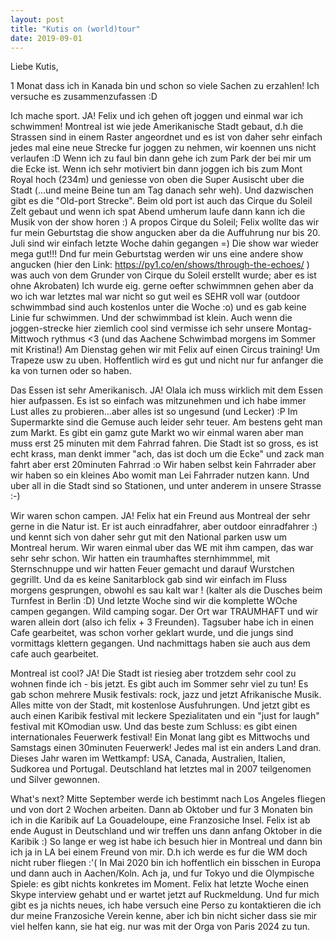 ```yaml
---
layout: post
title: "Kutis on (world)tour"
date: 2019-09-01
---
```


Liebe Kutis,

1 Monat dass ich in Kanada bin und schon so viele Sachen zu erzahlen!
Ich versuche es zusammenzufassen :D


Ich mache sport. JA!
Felix und ich gehen oft joggen und einmal war ich schwimmen! Montreal ist wie jede Amerikanische Stadt gebaut, d.h die Strassen sind in einem Raster angeordnet und es ist von daher sehr einfach jedes mal eine neue Strecke fur joggen zu nehmen, wir koennen uns nicht verlaufen :D
Wenn ich zu faul bin dann gehe ich zum Park der bei mir um die Ecke ist. Wenn ich sehr motiviert bin dann joggen ich bis zum Mont Royal hoch (234m) und geniesse von oben die Super Ausischt uber die Stadt (...und meine Beine tun am Tag danach sehr weh). Und dazwischen gibt es die "Old-port Strecke". Beim old port ist auch das Cirque du Soleil Zelt gebaut und wenn ich spat Abend umherum laufe dann kann ich die Musik von der show horen :) A propos Cirque du Soleil; Felix wollte das wir fur mein Geburtstag die show angucken aber da die Auffuhrung nur bis 20. Juli sind wir einfach letzte Woche dahin gegangen =) Die show war wieder mega gut!!! Dnd fur mein Geburtstag werden wir uns eine andere show angucken (hier den Link: https://py1.co/en/shows/through-the-echoes/ ) was auch von dem Grunder von Cirque du Soleil erstellt wurde; aber es ist ohne Akrobaten)
Ich wurde eig. gerne oefter schwimmnen gehen aber da wo ich war letztes mal war nicht so gut weil es SEHR voll war (outdoor schwimmbad sind auch kostenlos unter die Woche :o) und es gab keine Linie fur schwimmen. Und der schwimmbad ist klein.
Auch wenn die joggen-strecke hier ziemlich cool sind vermisse ich sehr unsere Montag-Mittwoch rythmus <3  (und das Aachene Schwimbad morgens im Sommer mit Kristina!)
Am Dienstag gehen wir mit Felix auf einen Circus training! Um Trapeze usw zu uben. Hoffentlich wird es gut und nicht nur fur anfanger die ka von turnen oder so haben.

Das Essen ist sehr Amerikanisch. JA!
Olala ich muss wirklich mit dem Essen hier aufpassen. Es ist so einfach was mitzunehmen und ich habe immer Lust alles zu probieren...aber alles ist so ungesund (und Lecker) :P
Im Supermarkte sind die Gemuse auch leider sehr teuer. Am bestens geht man zum Markt. Es gibt ein gamz gute Markt wo wir einmal waren aber man muss erst 25 minuten mit dem Fahrrad fahren.
Die Stadt ist so gross, es ist echt krass, man denkt immer "ach, das ist doch um die Ecke" und zack man fahrt aber erst 20minuten Fahrrad :o 
Wir haben selbst kein Fahrrader aber wir haben so ein kleines Abo womit man Lei Fahrrader nutzen kann. Und uber all in die Stadt sind so Stationen, und unter anderem in unsere Strasse :-)

Wir waren schon campen. JA!
Felix hat ein Freund aus Montreal der sehr gerne in die Natur ist. Er ist auch einradfahrer, aber outdoor einradfahrer :) und kennt sich von daher sehr gut mit den National parken usw um Montreal herum. Wir waren einmal uber das WE mit ihm campen, das war sehr sehr schon. Wir hatten ein traumhaftes sternhimmmel, mit Sternschnuppe und wir hatten Feuer gemacht und darauf Wurstchen gegrillt. Und da es keine Sanitarblock gab sind wir einfach im Fluss morgens gesprungen, obwohl es sau kalt war ! (kalter als die Dusches beim Turnfest in Berlin :D)
Und letzte Woche sind wir die komplette WOche campen gegangen. Wild camping sogar. Der Ort war TRAUMHAFT und wir waren allein dort (also ich felix + 3 Freunden). Tagsuber habe ich in einen Cafe gearbeitet, was schon vorher geklart wurde, und die jungs sind vormittags klettern gegangen. Und nachmittags haben sie auch aus dem cafe auch gearbeitet.

Montreal ist cool? JA!
Die Stadt ist riesieg aber trotzdem sehr cool zu wohnen finde ich - bis jetzt.
Es gibt auch im Sommer sehr viel zu tun! Es gab schon mehrere Musik festivals: rock, jazz und jetzt Afrikanische Musik. Alles mitte von der Stadt, mit kostenlose Ausfuhrungen. Und jetzt gibt es  auch einen Karibik festival mit leckere Spezialitaten und ein "just for laugh" festival mit KOmodian usw.
Und das beste zum Schluss: es gibt einen internationales Feuerwerk festival! Ein Monat lang gibt es Mittwochs und Samstags einen 30minuten Feuerwerk! Jedes mal ist ein anders Land dran. Dieses Jahr waren im Wettkampf: USA, Canada, Australien, Italien, Sudkorea und Portugal. Deutschland hat letztes mal in 2007 teilgenomen und Silver gewonnen.

What's next?
Mitte September werde ich bestimmt nach Los Angeles fliegen und von dort 2 Wochen arbeiten. Dann ab Oktober und fur 3 Monaten bin ich in die Karibik auf La Gouadeloupe, eine Franzosiche Insel.
Felix ist ab ende August in Deutschland und wir treffen uns dann anfang Oktober in die Karibik :)
So lange er weg ist habe ich besuch hier in Montreal und dann bin ich ja in LA bei einem Freund von mir.
D.h ich werde es fur die WM doch nicht ruber fliegen :'(
In Mai 2020 bin ich hoffentlich ein bisschen in Europa und dann auch in Aachen/Koln. 
Ach ja, und fur Tokyo und die Olympische Spiele: es gibt nichts konkretes im Moment. Felix hat letzte Woche einen Skype interview gehabt und er wartet jetzt auf Ruckmeldung. Und fur mich gibt es ja nichts neues, ich habe versuch eine Perso zu kontaktieren die ich dur meine Franzosiche Verein kenne, aber ich bin nicht sicher dass sie mir viel helfen kann, sie hat eig. nur was mit der Orga von Paris 2024 zu tun. 
